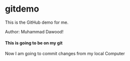 # gitdemo

This is the GitHub demo for me.

Author: Muhammad Dawood!
#### This is going to be on my git

Now I am going to commit changes from my local Computer
